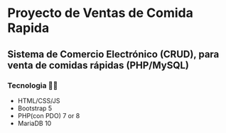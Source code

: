 # Proyecto de Ventas de Comida Rapida

Sistema de Comercio Electrónico (CRUD), para venta de comidas rápidas (PHP/MySQL)
---
### Tecnologia 👨‍💻

- HTML/CSS/JS
- Bootstrap 5
- PHP(con PDO) 7 or 8
- MariaDB 10
